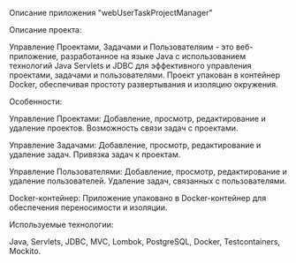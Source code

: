 Описание приложения "webUserTaskProjectManager"

Описание проекта:

Управление Проектами, Задачами и Пользователяим - это веб-приложение, разработанное на языке Java
с использованием технологий Java Servlets и JDBC для эффективного управления проектами,
задачами и пользователями.
Проект упакован в контейнер Docker, обеспечивая простоту развертывания и изоляцию окружения.

Особенности:

Управление Проектами:
   Добавление, просмотр, редактирование и удаление проектов.
   Возможность связи задач с проектами.

Управление Задачами:
   Добавление, просмотр, редактирование и удаление задач.
   Привязка задач к проектам.

Управление Пользователями:
   Добавление, просмотр, редактирование и удаление пользователей.
   Удаление задач, связанных с пользователями.

Docker-контейнер:
   Приложение упаковано в Docker-контейнер для обеспечения переносимости и изоляции.

Используемые технологии:

Java,
Servlets,
JDBC,
MVC,
Lombok,
PostgreSQL,
Docker,
Testcontainers,
Mockito.

